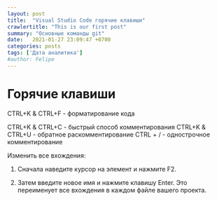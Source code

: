 ```yaml
---
layout: post
title:  "Visual Studio Code горячие клавиши"
crawlertitle: "This is our first post"
summary: "Основные команды git"
date:   2021-01-27 23:09:47 +0700
categories: posts
tags: ['Дата аналитика']
#author: Felipe
---
```



# Горячие клавиши

CTRL+K & CTRL+F - форматирование кода

CTRL+K & CTRL+C - быстрый способ комментирования
CTRL+K & CTRL+U - oбратное раскомментирование
CTRL + / - однострочное комментирование

Изменить все вхождения:


 1.   Сначала наведите курсор на элемент и нажмите F2.

 2.   Затем введите новое имя и нажмите клавишу Enter. Это переименует все вхождения в каждом файле вашего проекта.
